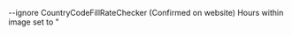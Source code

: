 --ignore CountryCodeFillRateChecker (Confirmed on website)
Hours within image set to <INACCESSIBLE>"
